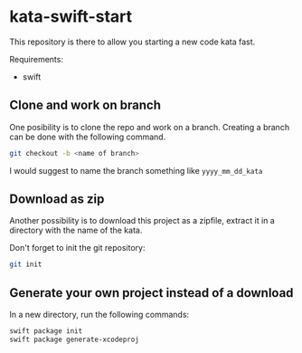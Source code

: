 # kata-swift-start

This repository is there to allow you starting a new code kata fast.

Requirements:

* swift

## Clone and work on branch

One posibility is to clone the repo and work on a branch. Creating a branch can be done with the following command.

```bash
git checkout -b <name of branch>
```

I would suggest to name the branch something like ```yyyy_mm_dd_kata```

## Download as zip

Another possibility is to download this project as a zipfile, extract it in a directory with the name of the kata.

Don't forget to init the git repository:

```bash
git init
```

## Generate your own project instead of a download

In a new directory, run the following commands:

```bash
swift package init
swift package generate-xcodeproj
```
